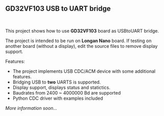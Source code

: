 <br>

## GD32VF103 USB to UART bridge

<br>

This project shows how to use **GD32VF103** board as USBtoUART bridge.

The project is intended to be run on **Longan Nano** board. If testing on another board (without a display), edit the source files to remove display support.

Features:

* The project implements USB CDC/ACM device with some additional features.
* Bridging USB to **two** UARTS is supported.
* Display support, displays status and statictics.
* Baudrates from 2400 ~ 4000000 Bd are supported
* Python CDC driver with examples included

_More information soon..._
